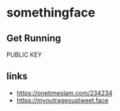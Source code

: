 # somethingface
## Get Running
PUBLIC KEY
## links
* https://onetimeslam.com/234234
* https://myoutrageoustweet.face
